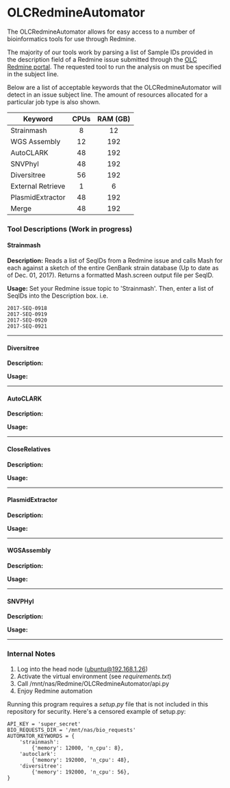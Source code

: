 # OLCRedmineAutomator

The OLCRedmineAutomator allows for easy access to a number of
bioinformatics tools for use through Redmine.

The majority of our tools work by parsing a list of Sample IDs provided
in the description field of a Redmine issue submitted through the
[OLC Redmine portal](http://redmine.biodiversity.agr.gc.ca/projects/cfia/).
The requested tool to run the analysis on must be specified in the subject line.

Below are a list of acceptable keywords that the OLCRedmineAutomator
will detect in an issue subject line. The amount of resources allocated
for a particular job type is also shown.

| Keyword          | CPUs |  RAM (GB)|
| ---------------  |:----:|:--------:|
| Strainmash       | 8    |  12      |
| WGS Assembly     | 12   |  192     |
| AutoCLARK        | 48   |  192     |
| SNVPhyl          | 48   |  192     |
| Diversitree      | 56   |  192     |
| External Retrieve| 1    |  6       |
| PlasmidExtractor | 48   |  192     |
| Merge            | 48   |  192     |


### Tool Descriptions (Work in progress)

#### Strainmash
**Description:** Reads a list of SeqIDs from a Redmine issue and calls Mash for each against a sketch of the entire GenBank strain database (Up to date as of Dec. 01, 2017). Returns a formatted Mash.screen output file per SeqID.

**Usage:** Set your Redmine issue topic to 'Strainmash'.
Then, enter a list of SeqIDs into the Description box. i.e.
```
2017-SEQ-0918
2017-SEQ-0919
2017-SEQ-0920
2017-SEQ-0921
```

---
#### Diversitree
**Description:**

**Usage:**

---
#### AutoCLARK
**Description:**

**Usage:**

---
#### CloseRelatives
**Description:**

**Usage:**

---
#### PlasmidExtractor
**Description:**

**Usage:**

---
#### WGSAssembly
**Description:**

**Usage:**

---
#### SNVPHyl
**Description:**

**Usage:**

---


### Internal Notes
1. Log into the head node (ubuntu@192.168.1.26)
2. Activate the virtual environment (see *requirements.txt*)
2. Call /mnt/nas/Redmine/OLCRedmineAutomator/api.py
3. Enjoy Redmine automation

Running this program requires a *setup.py* file that is not included in
this repository for security. Here's a censored example of setup.py:

```
API_KEY = 'super_secret'
BIO_REQUESTS_DIR = '/mnt/nas/bio_requests'
AUTOMATOR_KEYWORDS = {
    'strainmash':
        {'memory': 12000, 'n_cpu': 8},
    'autoclark':
        {'memory': 192000, 'n_cpu': 48},
    'diversitree':
        {'memory': 192000, 'n_cpu': 56},
}
```